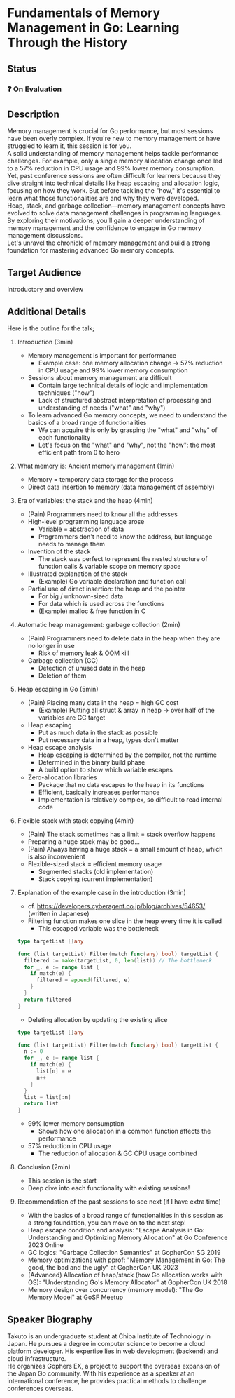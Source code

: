 # Fundamentals of Memory Management in Go: Learning Through the History

## Status

### ❓ On Evaluation

## Description

Memory management is crucial for Go performance, but most sessions have been overly complex. If you're new to memory management or have struggled to learn it, this session is for you.  
A solid understanding of memory management helps tackle performance challenges. For example, only a single memory allocation change once led to a 57% reduction in CPU usage and 99% lower memory consumption.  
Yet, past conference sessions are often difficult for learners because they dive straight into technical details like heap escaping and allocation logic, focusing on how they work. But before tackling the "how," it's essential to learn what those functionalities are and why they were developed.  
Heap, stack, and garbage collection—memory management concepts have evolved to solve data management challenges in programming languages. By exploring their motivations, you'll gain a deeper understanding of memory management and the confidence to engage in Go memory management discussions.  
Let's unravel the chronicle of memory management and build a strong foundation for mastering advanced Go memory concepts.

## Target Audience

Introductory and overview

## Additional Details

Here is the outline for the talk;

1. Introduction (3min)
   - Memory management is important for performance
     - Example case: one memory allocation change -> 57% reduction in CPU usage and 99% lower memory consumption
   - Sessions about memory management are difficult
     - Contain large technical details of logic and implementation techniques ("how")
     - Lack of structured abstract interpretation of processing and understanding of needs ("what" and "why")
   - To learn advanced Go memory concepts, we need to understand the basics of a broad range of functionalities
     - We can acquire this only by grasping the "what" and "why" of each functionality
     - Let's focus on the "what" and "why", not the "how": the most efficient path from 0 to hero
2. What memory is: Ancient memory management (1min)
   - Memory = temporary data storage for the process
   - Direct data insertion to memory (data management of assembly)
3. Era of variables: the stack and the heap (4min)
   - (Pain) Programmers need to know all the addresses
   - High-level programming language arose
     - Variable = abstraction of data
     - Programmers don't need to know the address, but language needs to manage them
   - Invention of the stack
     - The stack was perfect to represent the nested structure of function calls & variable scope on memory space
   - Illustrated explanation of the stack
     - (Example) Go variable declaration and function call
   - Partial use of direct insertion: the heap and the pointer
     - For big / unknown-sized data
     - For data which is used across the functions
     - (Example) malloc & free function in C
4. Automatic heap management: garbage collection (2min)
   - (Pain) Programmers need to delete data in the heap when they are no longer in use
     - Risk of memory leak & OOM kill
   - Garbage collection (GC)
     - Detection of unused data in the heap
     - Deletion of them
5. Heap escaping in Go (5min)
   - (Pain) Placing many data in the heap = high GC cost
     - (Example) Putting all struct & array in heap -> over half of the variables are GC target
   - Heap escaping
     - Put as much data in the stack as possible
     - Put necessary data in a heap, types don't matter
   - Heap escape analysis
     - Heap escaping is determined by the compiler, not the runtime
     - Determined in the binary build phase
     - A build option to show which variable escapes
   - Zero-allocation libraries
     - Package that no data escapes to the heap in its functions
     - Efficient, basically increases performance
     - Implementation is relatively complex, so difficult to read internal code
6. Flexible stack with stack copying (4min)
   - (Pain) The stack sometimes has a limit = stack overflow happens
   - Preparing a huge stack may be good…
   - (Pain) Always having a huge stack = a small amount of heap, which is also inconvenient
   - Flexible-sized stack = efficient memory usage
     - Segmented stacks (old implementation)
     - Stack copying (current implementation)
7. Explanation of the example case in the introduction (3min)
   - cf. <https://developers.cyberagent.co.jp/blog/archives/54653/> (written in Japanese)
   - Filtering function makes one slice in the heap every time it is called
     - This escaped variable was the bottleneck

    ```go
    type targetList []any

    func (list targetList) Filter(match func(any) bool) targetList {
      filtered := make(targetList, 0, len(list)) // The bottleneck
      for _, e := range list {
        if match(e) {
          filtered = append(filtered, e)
        }
      }
      return filtered
    }
    ```

   - Deleting allocation by updating the existing slice

    ```go
    type targetList []any

    func (list targetList) Filter(match func(any) bool) targetList {
      n := 0
      for _, e := range list {
        if match(e) {
          list[n] = e
          n++
        }
      }
      list = list[:n]
      return list
    }
    ```

   - 99% lower memory consumption
     - Shows how one allocation in a common function affects the performance
   - 57% reduction in CPU usage
     - The reduction of allocation & GC CPU usage combined
8. Conclusion (2min)
   - This session is the start
   - Deep dive into each functionality with existing sessions!
9. Recommendation of the past sessions to see next (if I have extra time)
   - With the basics of a broad range of functionalities in this session as a strong foundation, you can move on to the next step!
   - Heap escape condition and analysis: "Escape Analysis in Go: Understanding and Optimizing Memory Allocation" at Go Conference 2023 Online
   - GC logics: "Garbage Collection Semantics" at GopherCon SG 2019
   - Memory optimizations with pprof: "Memory Management in Go: The good, the bad and the ugly" at GopherCon UK 2023
   - (Advanced) Allocation of heap/stack (how Go allocation works with OS): "Understanding Go's Memory Allocator" at GopherCon UK 2018
   - Memory design over concurrency (memory model): "The Go Memory Model" at GoSF Meetup

## Speaker Biography

Takuto is an undergraduate student at Chiba Institute of Technology in Japan. He pursues a degree in computer science to become a cloud platform developer. His expertise lies in web development (backend) and cloud infrastructure.  
He organizes Gophers EX, a project to support the overseas expansion of the Japan Go community. With his experience as a speaker at an international conference, he provides practical methods to challenge conferences overseas.
